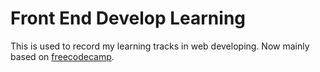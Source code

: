 # Front End Develop Learning

This is used to record my learning tracks in web developing. Now mainly based on [freecodecamp](https://www.freecodecamp.org).
